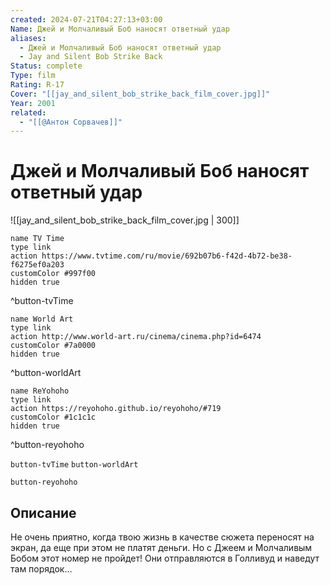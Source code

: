 ```yaml
---
created: 2024-07-21T04:27:13+03:00
Name: Джей и Молчаливый Боб наносят ответный удар
aliases:
  - Джей и Молчаливый Боб наносят ответный удар
  - Jay and Silent Bob Strike Back
Status: complete
Type: film
Rating: R-17
Cover: "[[jay_and_silent_bob_strike_back_film_cover.jpg]]"
Year: 2001
related:
  - "[[@Антон Сорвачев]]"
---
```


# Джей и Молчаливый Боб наносят ответный удар

![[jay_and_silent_bob_strike_back_film_cover.jpg | 300]]

```button
name TV Time
type link
action https://www.tvtime.com/ru/movie/692b07b6-f42d-4b72-be38-f6275ef0a203
customColor #997f00
hidden true
```
^button-tvTime

```button
name World Art
type link
action http://www.world-art.ru/cinema/cinema.php?id=6474
customColor #7a0000
hidden true
```
^button-worldArt

```button
name ReYohoho
type link
action https://reyohoho.github.io/reyohoho/#719
customColor #1c1c1c
hidden true
```
^button-reyohoho

`button-tvTime` `button-worldArt`

`button-reyohoho`

## Описание

Не очень приятно, когда твою жизнь в качестве сюжета переносят на экран, да еще при этом не платят деньги. Но с Джеем и Молчаливым Бобом этот номер не пройдет! Они отправляются в Голливуд и наведут там порядок…